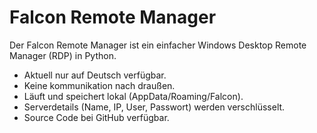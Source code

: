 # Falcon Remote Manager

Der Falcon Remote Manager ist ein einfacher Windows Desktop Remote Manager (RDP) in Python.
- Aktuell nur auf Deutsch verfügbar.
- Keine kommunikation nach draußen.
- Läuft und speichert lokal (AppData/Roaming/Falcon).
- Serverdetails (Name, IP, User, Passwort) werden verschlüsselt. 
- Source Code bei GitHub verfügbar.

